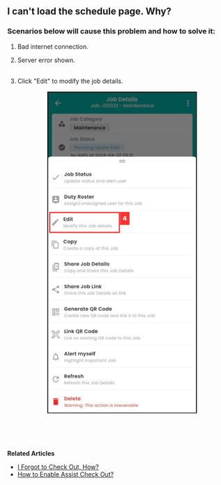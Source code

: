 ## I can't load the schedule page. Why?

### Scenarios below will cause this problem and how to solve it:

  1. Bad internet connection.<br>

     
  
  2. Server error shown.<br><br>
  

     
  4. Click "Edit" to modify the job details.<br>

     <p align="center">
        <img src="img/Check_In_Address_Mobile_Step_4.png" alt="Check In Address Mobile Step 4">
     </p>



<br><br><br>

**Related Articles**<br>
- [I Forgot to Check Out, How?](Assist_Check_Out.md)
- [How to Enable Assist Check Out?](Enable_Assist_Check_Out.md)
